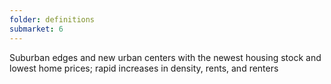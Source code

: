 ```yaml
---
folder: definitions
submarket: 6
---
```

Suburban edges and new urban centers with the newest housing stock and lowest home prices; rapid increases in density, rents, and renters